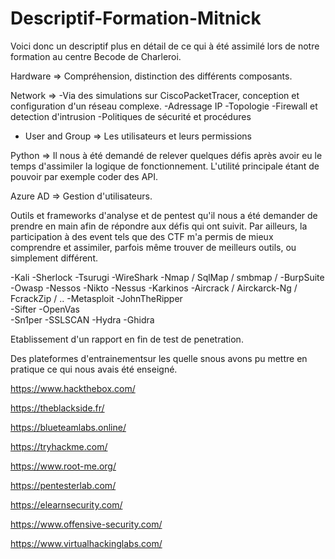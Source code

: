 # Descriptif-Formation-Mitnick

Voici donc un descriptif plus en détail de ce qui à été assimilé lors de notre formation au centre Becode de Charleroi.

Hardware => Compréhension, distinction des différents composants.

Network => 
  -Via des simulations sur CiscoPacketTracer, conception et configuration d'un réseau complexe. 
  -Adressage IP
  -Topologie
  -Firewall et detection d'intrusion
  -Politiques de sécurité et procédures 
  - User and Group    => Les utilisateurs et leurs permissions
  
  Python => Il nous à été demandé de relever quelques défis après avoir eu le temps d'assimiler la logique de fonctionnement. L'utilité principale étant de pouvoir par exemple coder des API.
  
  Azure AD => Gestion d'utilisateurs.
  
  Outils et frameworks d'analyse et de pentest qu'il nous a été demander de prendre en main afin de répondre aux défis qui ont suivit. Par ailleurs, la participation à des event tels que des CTF m'a permis de mieux comprendre et assimiler, parfois même trouver de meilleurs outils, ou simplement différent.
  
  -Kali                                             -Sherlock
  -Tsurugi                                          -WireShark
  -Nmap / SqlMap / smbmap /                         -BurpSuite
  -Owasp                                            -Nessos
  -Nikto                                            -Nessus
  -Karkinos                                         -Aircrack / Airckarck-Ng / FcrackZip / ..
  -Metasploit                                       -JohnTheRipper    
  -Sifter                                           -OpenVas                                          
  -Sn1per                                           -SSLSCAN
  -Hydra                                             -Ghidra
  
 Etablissement d'un rapport en fin de test de penetration.
  
 Des plateformes d'entrainementsur les quelle snous avons pu mettre en pratique ce qui nous avais été enseigné.
 
 https://www.hackthebox.com/
 
https://theblackside.fr/

https://blueteamlabs.online/

https://tryhackme.com/

https://www.root-me.org/

https://pentesterlab.com/

https://elearnsecurity.com/

https://www.offensive-security.com/

https://www.virtualhackinglabs.com/

 
 
  

